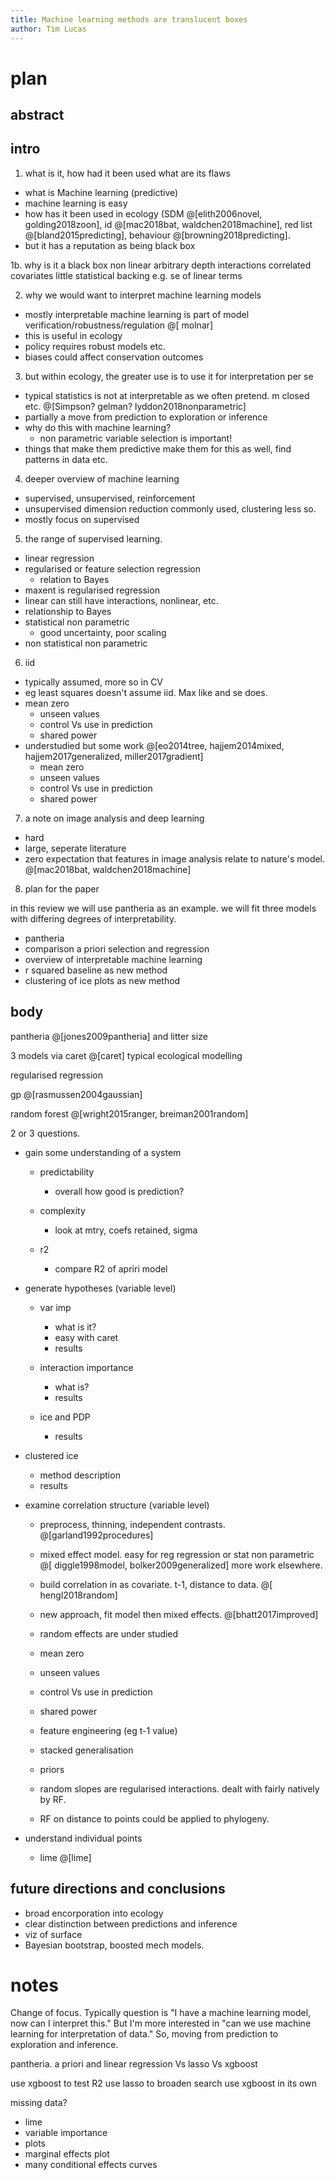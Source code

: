```yaml
---
title: Machine learning methods are translucent boxes
author: Tim Lucas
---
```


# plan

## abstract

## intro 

1. what is it, how had it been used what are its flaws
- what is Machine learning (predictive)
- machine learning is easy
- how has it been used in ecology (SDM @[elith2006novel, golding2018zoon], id @[mac2018bat, waldchen2018machine], red list @[bland2015predicting], behaviour @[browning2018predicting].
- but it has a reputation as being black box

1b. why is it a black box
non linear
arbitrary depth interactions
correlated covariates
little statistical backing e.g. se of linear terms

2. why we would want to interpret machine learning models
- mostly interpretable machine learning is part of model verification/robustness/regulation @[ molnar]
- this is useful in ecology
- policy requires robust models etc.
- biases could affect conservation outcomes


3. but within ecology, the greater use is to use it for interpretation per se
- typical statistics is not at interpretable as we often pretend. m closed etc. @[Simpson? gelman? lyddon2018nonparametric]
- partially a move from prediction to exploration or inference
- why do this with machine learning?
  - non parametric variable selection is important!
-   things that make them predictive make them for this as well, find patterns in data etc.

4. deeper overview of machine learning
- supervised, unsupervised, reinforcement
- unsupervised dimension reduction commonly used, clustering less so.
- mostly focus on supervised

5. the range of supervised learning.
- linear regression
- regularised or feature selection regression
  - relation to Bayes
 - maxent is regularised regression
  - linear can still have interactions,
 nonlinear, etc.
  - relationship to Bayes
- statistical non parametric
  - good uncertainty, poor scaling
- non statistical non parametric

6. iid
  - typically assumed, more so in CV
  - eg least squares doesn't assume iid. Max like and se does.
  - mean zero
     - unseen values
     - control Vs use in prediction
     - shared power
  - understudied but some work @[eo2014tree, hajjem2014mixed, hajjem2017generalized, miller2017gradient]
     - mean zero
     - unseen values
     - control Vs use in prediction
     - shared power

7. a note on image analysis and deep learning
  - hard
  - large, seperate literature
  - zero expectation that features in image analysis relate to nature's model.
@[mac2018bat, waldchen2018machine]


8. plan for the paper

in this review we will use pantheria as an example.
we will fit three models with differing degrees of interpretability.

- pantheria
- comparison a priori selection and regression
- overview of interpretable machine learning
- r squared baseline as new method
- clustering of ice plots as new method


## body

pantheria @[jones2009pantheria] and litter size

3 models via caret @[caret]
typical ecological modelling

regularised regression

 gp @[rasmussen2004gaussian]

random forest @[wright2015ranger, breiman2001random]


2 or 3 questions.

  - gain some understanding of a system

     - predictability
        - overall how good is prediction?

     - complexity
        - look at mtry, coefs retained, sigma

     - r2
        - compare R2 of apriri model

  - generate hypotheses (variable level)

    - var imp
      - what is it? 
      - easy with caret
      - results

    - interaction importance
      - what is?
      - results

    - ice and PDP
      - results

   - clustered ice
     - method description
     - results

   
      

  - examine correlation structure (variable level)
     - preprocess, thinning, independent contrasts. @[garland1992procedures]
     - mixed effect model. easy for reg regression or stat non parametric @[ diggle1998model, bolker2009generalized] more work elsewhere. 
     - build correlation in as covariate. t-1, distance to data. @[ hengl2018random]

      - new approach, fit model then mixed effects. @[bhatt2017improved]

     - random effects are under studied

     - mean zero
     - unseen values
     - control Vs use in prediction
     - shared power
     - feature engineering (eg t-1 value)
     - stacked generalisation
     - priors
     - random slopes are regularised interactions. dealt with fairly natively by RF.
     - RF on distance to points could be applied to phylogeny.


  - understand individual points
    - lime @[lime]





## future directions and conclusions

- broad encorporation into ecology
- clear distinction between predictions and inference
- viz of surface
- Bayesian bootstrap, boosted mech models.





# notes

Change of focus. 
Typically question is "I have a machine learning model, now can I interpret this."
But I'm more interested in "can we use machine learning for interpretation of data."
So, moving from prediction to exploration and inference.


pantheria.
a priori and linear regression Vs lasso Vs xgboost

use xgboost to test R2
use lasso to broaden search
use xgboost in its own

missing data?

- lime
- variable importance
- plots
- marginal effects plot
- many conditional effects curves





